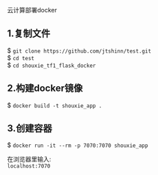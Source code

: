 云计算部署docker  
## 1.复制文件  
$ `git clone https://github.com/jtshinn/test.git`  
$ `cd test`  
$ `cd shouxie_tf1_flask_docker`  
## 2.构建docker镜像  
$ `docker build -t shouxie_app .`  
## 3.创建容器  
$ `docker run -it --rm -p 7070:7070 shouxie_app`  
  
在浏览器里输入:  
`localhost:7070`